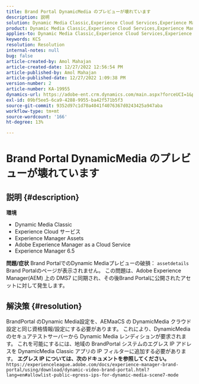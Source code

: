 ```yaml
---
title: Brand Portal DynamicMedia のプレビューが壊れています
description: 説明
solution: Dynamic Media Classic,Experience Cloud Services,Experience Manager,Experience Manager as a Cloud Service
product: Dynamic Media Classic,Experience Cloud Services,Experience Manager,Experience Manager as a Cloud Service
applies-to: Dynamic Media Classic,Experience Cloud Services,Experience Manager Assets,Experience Manager as a Cloud Service,Experience Manager 6.5
keywords: KCS
resolution: Resolution
internal-notes: null
bug: false
article-created-by: Amol Mahajan
article-created-date: 12/27/2022 12:56:54 PM
article-published-by: Amol Mahajan
article-published-date: 12/27/2022 1:09:38 PM
version-number: 2
article-number: KA-19955
dynamics-url: https://adobe-ent.crm.dynamics.com/main.aspx?forceUCI=1&pagetype=entityrecord&etn=knowledgearticle&id=5a3787ef-e585-ed11-81ad-6045bd0067ea
exl-id: 09bf5ee5-6ca9-4288-9955-ba42f571b5f3
source-git-commit: 9352d97c1d70a4041f4076367d0243425a947aba
workflow-type: tm+mt
source-wordcount: '166'
ht-degree: 13%

---
```


# Brand Portal DynamicMedia のプレビューが壊れています

## 説明 {#description}

<b>環境</b>
- Dynamic Media Classic
- Experience Cloud サービス
- Experience Manager Assets
- Adobe Experience Manager as a Cloud Service
- Experience Manager 6.5



<b>問題/症状</b>
Brand PortalでのDynamic Mediaプレビューの破損： `assetdetails` Brand Portalのページが表示されません。 この問題は、Adobe Experience Manager(AEM) 上の DMS7 に同期され、その後Brand Portalに公開されたアセットに対して発生します。


## 解決策 {#resolution}


BrandPortal のDynamic Media設定を、AEMaaCS の DynamicMedia クラウド設定と同じ資格情報/設定にする必要があります。 これにより、DynamicMedia のセキュアテストサーバーから Dynamic Media レンディションが要求されます。 これを可能にするには、地域の BrandPortal システムのエグレス IP アドレスを DynamicMedia Classic アプリの IP フィルターに追加する必要があります。 <b>エグレス IP については、次のドキュメントを参照してください。</b>`https://experienceleague.adobe.com/docs/experience-manager-brand-portal/using/download/dynamic-video-brand-portal.html?lang=en#allowlist-public-egress-ips-for-dynamic-media-scene7-mode`
